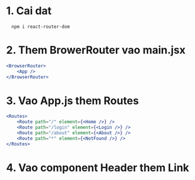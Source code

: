 # 1. Cai dat

```
  npm i react-router-dom
```

# 2. Them BrowerRouter vao main.jsx

```jsx
<BrowserRouter>
	<App />
</BrowserRouter>
```

# 3. Vao App.js them Routes

```jsx
<Routes>
	<Route path="/" element={<Home />} />
	<Route path="/login" element={<Login />} />
	<Route path="/about" element={<About />} />
	<Route path="*" element={<NotFound />} />
</Routes>
```

# 4. Vao component Header them Link

```jsx

```
